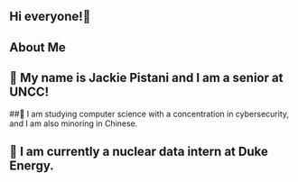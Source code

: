 ## Hi everyone!👋


## About Me
## 🔆 My name is Jackie Pistani and I am a senior at UNCC!
##🔆 I am studying computer science with a concentration in cybersecurity, and I am also minoring in Chinese.
 ## 🔆 I am currently a nuclear data intern at Duke Energy.

<!--
**pistanij/pistanij** is a ✨ _special_ ✨ repository because its `README.md` (this file) appears on your GitHub profile.

Here are some ideas to get you started:

- 🔭 I’m currently working on ...
- 🌱 I’m currently learning ...
- 👯 I’m looking to collaborate on ...
- 🤔 I’m looking for help with ...
- 💬 Ask me about ...
- 📫 How to reach me: ...
- 😄 Pronouns: ...
- ⚡ Fun fact: ...
-->
